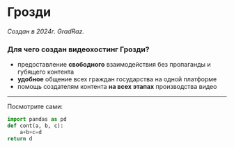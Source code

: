 # Грозди

*Создан в 2024г. GradRaz.*

### Для чего создан видеохостинг Грозди?

* предоставление **свободного** взаимодействия без пропаганды и губящего контента
* **удобное** общение всех граждан государства на одной платформе
* помощь создателям контента **на всех этапах** производства видео

---

Посмотрите сами:  

```python
import pandas as pd
def cont(a, b, c):
	a+b+c=d
return d
```